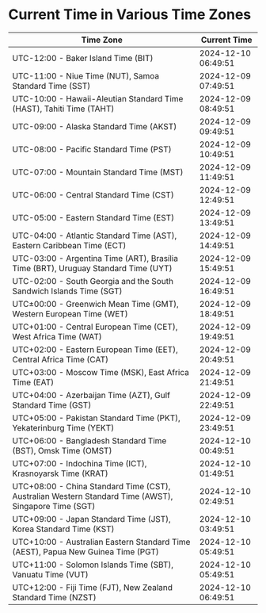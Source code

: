 # Current Time in Various Time Zones

| Time Zone | Current Time |
|-----------|--------------|
| UTC-12:00 - Baker Island Time (BIT) | 2024-12-10 06:49:51 |
| UTC-11:00 - Niue Time (NUT), Samoa Standard Time (SST) | 2024-12-09 07:49:51 |
| UTC-10:00 - Hawaii-Aleutian Standard Time (HAST), Tahiti Time (TAHT) | 2024-12-09 08:49:51 |
| UTC-09:00 - Alaska Standard Time (AKST) | 2024-12-09 09:49:51 |
| UTC-08:00 - Pacific Standard Time (PST) | 2024-12-09 10:49:51 |
| UTC-07:00 - Mountain Standard Time (MST) | 2024-12-09 11:49:51 |
| UTC-06:00 - Central Standard Time (CST) | 2024-12-09 12:49:51 |
| UTC-05:00 - Eastern Standard Time (EST) | 2024-12-09 13:49:51 |
| UTC-04:00 - Atlantic Standard Time (AST), Eastern Caribbean Time (ECT) | 2024-12-09 14:49:51 |
| UTC-03:00 - Argentina Time (ART), Brasília Time (BRT), Uruguay Standard Time (UYT) | 2024-12-09 15:49:51 |
| UTC-02:00 - South Georgia and the South Sandwich Islands Time (SGT) | 2024-12-09 16:49:51 |
| UTC±00:00 - Greenwich Mean Time (GMT), Western European Time (WET) | 2024-12-09 18:49:51 |
| UTC+01:00 - Central European Time (CET), West Africa Time (WAT) | 2024-12-09 19:49:51 |
| UTC+02:00 - Eastern European Time (EET), Central Africa Time (CAT) | 2024-12-09 20:49:51 |
| UTC+03:00 - Moscow Time (MSK), East Africa Time (EAT) | 2024-12-09 21:49:51 |
| UTC+04:00 - Azerbaijan Time (AZT), Gulf Standard Time (GST) | 2024-12-09 22:49:51 |
| UTC+05:00 - Pakistan Standard Time (PKT), Yekaterinburg Time (YEKT) | 2024-12-09 23:49:51 |
| UTC+06:00 - Bangladesh Standard Time (BST), Omsk Time (OMST) | 2024-12-10 00:49:51 |
| UTC+07:00 - Indochina Time (ICT), Krasnoyarsk Time (KRAT) | 2024-12-10 01:49:51 |
| UTC+08:00 - China Standard Time (CST), Australian Western Standard Time (AWST), Singapore Time (SGT) | 2024-12-10 02:49:51 |
| UTC+09:00 - Japan Standard Time (JST), Korea Standard Time (KST) | 2024-12-10 03:49:51 |
| UTC+10:00 - Australian Eastern Standard Time (AEST), Papua New Guinea Time (PGT) | 2024-12-10 05:49:51 |
| UTC+11:00 - Solomon Islands Time (SBT), Vanuatu Time (VUT) | 2024-12-10 05:49:51 |
| UTC+12:00 - Fiji Time (FJT), New Zealand Standard Time (NZST) | 2024-12-10 06:49:51 |
